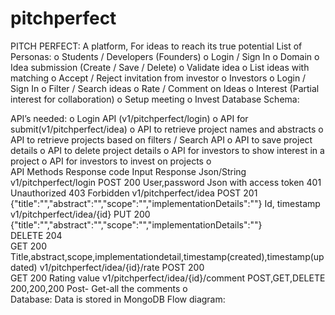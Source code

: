 # pitchperfect
PITCH PERFECT: A platform, For ideas to reach its true potential
List of Personas:
o	Students / Developers (Founders)
o	Login / Sign In
o	Domain
o	Idea submission (Create / Save / Delete)
o	Validate idea
o	List ideas with matching
o	Accept / Reject invitation from investor
o	Investors
o	Login / Sign In
o	Filter / Search ideas
o	Rate / Comment on Ideas
o	Interest (Partial interest for collaboration)
o	Setup meeting
o	Invest
Database Schema:
 
API’s needed:
o	Login API (v1/pitchperfect/login)
o	API for submit(v1/pitchperfect/idea)
o	API to retrieve project names and abstracts
o	API to retrieve projects based on filters / Search API
o	API to save project details
o	API to delete project details
o	API for investors to show interest in a project
o	API for investors to invest on projects
o	
API	Methods	Response code	Input	Response Json/String
v1/pitchperfect/login	POST	200 
	User,password	Json with access token
		401		Unauthorized
		403		Forbidden
v1/pitchperfect/idea	POST	201	{"title":"","abstract":"","scope":"","implementationDetails":""}	Id, timestamp
v1/pitchperfect/idea/{id}	PUT	200	{"title":"","abstract":"","scope":"","implementationDetails":""}	
	DELETE	204		
	GET	200		Title,abstract,scope,implementationdetail,timestamp(created),timestamp(updated)
v1/pitchperfect/idea/{id}/rate	POST	200		
	GET	200		Rating value
v1/pitchperfect/idea/{id}/comment	POST,GET,DELETE	200,200,200		Post-
Get-all the comments
o	
Database:
Data is stored in MongoDB
Flow diagram:
 

